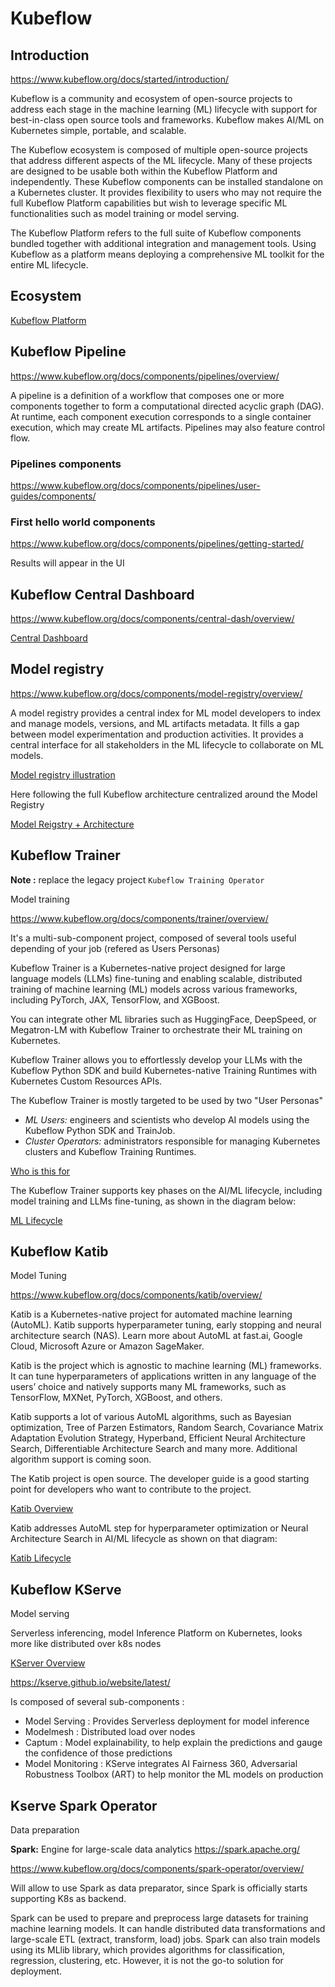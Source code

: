 # Kubeflow

## Introduction

https://www.kubeflow.org/docs/started/introduction/


Kubeflow is a community and ecosystem of open-source projects to address each stage in the machine learning (ML) lifecycle with support for best-in-class open source tools and frameworks. Kubeflow makes AI/ML on Kubernetes simple, portable, and scalable.

The Kubeflow ecosystem is composed of multiple open-source projects that address different aspects of the ML lifecycle. Many of these projects are designed to be usable both within the Kubeflow Platform and independently. These Kubeflow components can be installed standalone on a Kubernetes cluster. It provides flexibility to users who may not require the full Kubeflow Platform capabilities but wish to leverage specific ML functionalities such as model training or model serving.

The Kubeflow Platform refers to the full suite of Kubeflow components bundled together with additional integration and management tools. Using Kubeflow as a platform means deploying a comprehensive ML toolkit for the entire ML lifecycle.


## Ecosystem


[Kubeflow Platform](./pictures/kubeflow-intro-diagram.drawio.svg)


## Kubeflow Pipeline

https://www.kubeflow.org/docs/components/pipelines/overview/

A pipeline is a definition of a workflow that composes one or more components together to form a computational directed acyclic graph (DAG). At runtime, each component execution corresponds to a single container execution, which may create ML artifacts. Pipelines may also feature control flow.

### Pipelines components

https://www.kubeflow.org/docs/components/pipelines/user-guides/components/

### First hello world components

https://www.kubeflow.org/docs/components/pipelines/getting-started/

Results will appear in the UI

## Kubeflow Central Dashboard

https://www.kubeflow.org/docs/components/central-dash/overview/

[Central Dashboard](./pictures/centraldashboardhomepage.png)

## Model registry

https://www.kubeflow.org/docs/components/model-registry/overview/

A model registry provides a central index for ML model developers to index and manage models, versions, and ML artifacts metadata. It fills a gap between model experimentation and production activities. It provides a central interface for all stakeholders in the ML lifecycle to collaborate on ML models.

[Model registry illustration](./pictures/ml-lifecycle-kubeflow-modelregistry.drawio.svg)

Here following the full Kubeflow architecture centralized around the Model Registry

[Model Reigstry + Architecture](./pictures/ml-lifecycle-kubeflow-modelregistry.drawio.svg)

## Kubeflow Trainer

**Note :** replace the legacy project `Kubeflow Training Operator`

Model training

https://www.kubeflow.org/docs/components/trainer/overview/

It's a multi-sub-component project, composed of several tools useful depending of your job (refered as Users Personas)

Kubeflow Trainer is a Kubernetes-native project designed for large language models (LLMs) fine-tuning and enabling scalable, distributed training of machine learning (ML) models across various frameworks, including PyTorch, JAX, TensorFlow, and XGBoost.

You can integrate other ML libraries such as HuggingFace, DeepSpeed, or Megatron-LM with Kubeflow Trainer to orchestrate their ML training on Kubernetes.

Kubeflow Trainer allows you to effortlessly develop your LLMs with the Kubeflow Python SDK and build Kubernetes-native Training Runtimes with Kubernetes Custom Resources APIs.


The Kubeflow Trainer is mostly targeted to be used by two "User Personas"

 - *ML Users:* engineers and scientists who develop AI models using the Kubeflow Python SDK and TrainJob.
 - *Cluster Operators:* administrators responsible for managing Kubernetes clusters and Kubeflow Training Runtimes.

[Who is this for](./pictures/user-personas.drawio.svg)




The Kubeflow Trainer supports key phases on the AI/ML lifecycle, including model training and LLMs fine-tuning, as shown in the diagram below:

[ML Lifecycle](./pictures/ml-lifecycle-trainer.drawio.svg)


## Kubeflow Katib

Model Tuning

https://www.kubeflow.org/docs/components/katib/overview/

Katib is a Kubernetes-native project for automated machine learning (AutoML). Katib supports hyperparameter tuning, early stopping and neural architecture search (NAS). Learn more about AutoML at fast.ai, Google Cloud, Microsoft Azure or Amazon SageMaker.

Katib is the project which is agnostic to machine learning (ML) frameworks. It can tune hyperparameters of applications written in any language of the users’ choice and natively supports many ML frameworks, such as TensorFlow, MXNet, PyTorch, XGBoost, and others.

Katib supports a lot of various AutoML algorithms, such as Bayesian optimization, Tree of Parzen Estimators, Random Search, Covariance Matrix Adaptation Evolution Strategy, Hyperband, Efficient Neural Architecture Search, Differentiable Architecture Search and many more. Additional algorithm support is coming soon.

The Katib project is open source. The developer guide is a good starting point for developers who want to contribute to the project.


[Katib Overview](./pictures/katib-overview.drawio.png)


Katib addresses AutoML step for hyperparameter optimization or Neural Architecture Search in AI/ML lifecycle as shown on that diagram:

[Katib Lifecycle](./pictures/ml-lifecycle-katib.drawio.svg)


## Kubeflow KServe

Model serving


Serverless inferencing, model Inference Platform on Kubernetes, looks more like distributed over k8s nodes


[KServer Overview](./pictures/kserve_new.png)


https://kserve.github.io/website/latest/

Is composed of several sub-components : 

 - Model Serving : Provides Serverless deployment for model inference
 - Modelmesh : Distributed load over nodes
 - Captum : Model explainability, to help explain the predictions and gauge the confidence of those predictions
 - Model Monitoring : KServe integrates AI Fairness 360, Adversarial Robustness Toolbox (ART) to help monitor the ML models on production


## Kserve Spark Operator

Data preparation

**Spark:** Engine for large-scale data analytics
https://spark.apache.org/


https://www.kubeflow.org/docs/components/spark-operator/overview/

Will allow to use Spark as data preparator, since Spark is officially starts supporting K8s as backend.

Spark can be used to prepare and preprocess large datasets for training machine learning models. It can handle distributed data transformations and large-scale ETL (extract, transform, load) jobs.
Spark can also train models using its MLlib library, which provides algorithms for classification, regression, clustering, etc. However, it is not the go-to solution for deployment.


